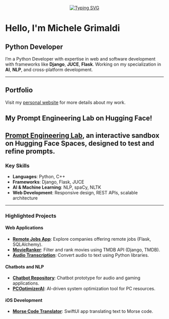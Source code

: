 <p align="center">
<a href="https://github.com/Mike014">
    <img src="https://readme-typing-svg.demolab.com?font=Georgia&size=18&duration=2000&pause=100&multiline=true&width=500&height=50&lines=Michele+Grimaldi;Python+Developer;iOS+%7C+Web+%7C+AI+Development" alt="Typing SVG" />
</a>
</p>

# Hello, I'm Michele Grimaldi  
## Python Developer  

I’m a Python Developer with expertise in web and software development with frameworks like **Django**, **JUCE**, **Flask**. Working on my specialization in **AI**, **NLP**, and cross-platform development.

---

## **Portfolio**  
Visit my [personal website](https://mike014.github.io/mike014Portfolio/) for more details about my work.  
##  **My Prompt Engineering Lab** on Hugging Face!
[Prompt Engineering Lab](https://huggingface.co/spaces/Mike014/PromptEngineeringLab), an interactive sandbox on Hugging Face Spaces, designed to test and refine prompts. 
---

### **Key Skills**  

- **Languages**: Python, C++
- **Frameworks**: Django, Flask, JUCE  
- **AI & Machine Learning**: NLP, spaCy, NLTK
- **Web Development**: Responsive design, REST APIs, scalable architecture  

---

### **Highlighted Projects**

#### **Web Applications**
- [**Remote Jobs App**](https://remotejobsapp.onrender.com/): Explore companies offering remote jobs (Flask, SQLAlchemy).  
- [**MovieRanker**](https://github.com/Mike014/MovieRanker): Filter and rank movies using TMDB API (Django, TMDB).  
- [**Audio Transcription**](https://github.com/Mike014/Audio-Transcription): Convert audio to text using Python libraries.  

#### **Chatbots and NLP**
- [**Chatbot Repository**](https://github.com/Mike014/Chatbot): Chatbot prototype for audio and gaming applications.  
- [**PCOptimizerAI**](https://github.com/Mike014/PCOptimizerAI): AI-driven system optimization tool for PC resources.  

#### **iOS Development**
- [**Morse Code Translator**](https://github.com/Mike014/MorseCodeTranslator): SwiftUI app translating text to Morse code.  






